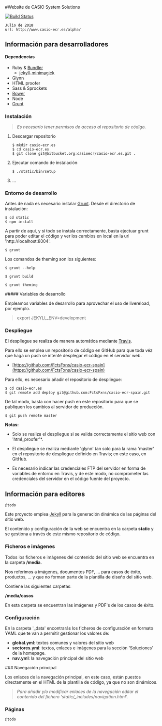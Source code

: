 #Website de CASIO System Solutions

[![Build Status](https://travis-ci.org/FctsFxns/casio-ecr-spain.svg?branch=master)](https://travis-ci.org/FctsFxns/casio-ecr-spain)

	Julio de 2018
	url: http://www.casio-ecr.es/alpha/

## Información para desarrolladores

#### Dependencias

- Ruby & [Bundler](http://bundler.io/)
  - [jekyll-minimagick](https://github.com/zroger/jekyll-minimagick)
- Glynn
- HTML proofer
- Sass & Sprockets
- [Bower](http://bower.io/)
- Node
- [Grunt](http://gruntjs.com/)



### Instalación

>	*Es necesario tener permisos de acceso al repositorio de código.*

1. Descargar repositorio	
	
	`$ mkdir casio-ecr.es  `  
	`$ cd casio-ecr.es  `  
	`$ git clone git@bitbucket.org:casioecr/casio-ecr.es.git .  `  
	
1. Ejecutar comando de instalación

	`$ ./static/bin/setup`
1. …


### Entorno de desarrollo

Antes de nada es necesario instalar [Grunt](http://gruntjs.com/). Desde el directorio de instalación:

`$ cd static`  
`$ npm install`

A partir de aqui, y si todo se instala correctamente, basta ejectuar grunt para poder editar el código y ver los cambios en local en la url 'http://localhost:8004'.

`$ grunt `

Los comandos de theming son los siguientes:

`$ grunt --help`

`$ grunt build`

`$ grunt theming`

##### Variables de desarrollo

Empleamos variables de desarrollo para aprovechar el uso de livereload, por ejemplo.

> export JEKYLL_ENV=development

### Despliegue

El despliegue se realiza de manera automática mediante [Travis](https://travis-ci.org/).

Para ello se emplea un repositorio de código en GitHub para que toda véz que haga un push se intenté desplegar el código en el servidor web.

- [https://github.com/FctsFxns/casio-ecr-spain](https://github.com/FctsFxns/casio-ecr-spain)

Para ello, es necesario añadir el repositorio de despliegue:

`$ cd casio-ecr.es  `  
`$ git remote add deploy git@github.com:FctsFxns/casio-ecr-spain.git  `  

De tal modo, basta con hacer push en este repositorio para que se publiquen los cambios al servidor de producción.

`$ git push remote master`  


**Notas:**

- Solo se realiza el despliegue si se valida correctamente el sitio web con 'html_proofer'*.

- El despliegue se realiza mediante 'glynn' tan solo para la rama 'master' en el repositorio de despliegue definido en Travis; en este caso, en GitHub.

- Es necesario indicar las credenciales FTP del servidor en forma de variables de entorno en Travis, y de este modo, no comprometer las credenciales del servidor en el código fuente del proyecto.


## Información para editores

	@todo


Este proyecto emplea [Jekyll](http://jekyllrb.com/) para la generación dinámica de las páginas del sitio web.

El contenido y configuración de la web se encuentra en la carpeta **static**  y se gestiona a través de este mismo repositorio de código.

### Ficheros e imágenes

Todos los ficheros e imágenes del contenido del sitio web se encuentra en la carpeta **/media**.

Nos referimos a imágenes, documentos PDF, … para casos de éxito, productos, … y que no forman parte de la plantilla de diseño del sitio web. 

Contiene las siguientes carpetas:

**/media/casos**

En esta carpeta se encuentran las imágenes y PDF's de los casos de éxito.


### Configuración

En la carpeta '_data' encontrarás los ficheros de configuración en
formato YAML que te van a permitir gestionar los valores de:

- **global.yml**: textos comunes y valores del sitio web
- **sectores.yml**: textos, enlaces e imágenes para la sección 'Soluciones' de la homepage.
- **nav.yml**: la navegación principal del sitio web


### Navegación principal

Los enlaces de la navegación principal, en este caso, están puestos directamente en el HTML de la plantilla de código, ya que no son dinámicos.

> *Para añadir y/o modificar enlaces de la navegación editar el contenido del fichero 'static/_includes/navigation.html'.*

### Páginas

	@todo

